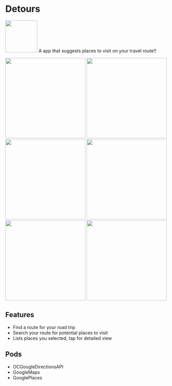 # Detours

<img src="https://cloud.githubusercontent.com/assets/20708577/20874498/6028fcac-ba67-11e6-8e62-c7bd9334aa74.png" width="100" height="100"></img> A app that suggests places to visit on your travel route!! 

<img src="https://cloud.githubusercontent.com/assets/20708577/21070420/79fe5b2e-be39-11e6-8ed2-031a9aa98ed2.png" width="250"></img>
<img src="https://cloud.githubusercontent.com/assets/20708577/21070433/a50b3c2e-be39-11e6-8c52-6036a259b02b.png" width="250"></img>
<img src="https://cloud.githubusercontent.com/assets/20708577/21070436/ac0d1876-be39-11e6-87ab-53e30549c727.png" width="250"></img>
<img src="https://cloud.githubusercontent.com/assets/20708577/21070439/b1555b0e-be39-11e6-9ac4-8b7254e686ff.png" width="250"></img>
<img src="https://cloud.githubusercontent.com/assets/20708577/21070441/b46c5f40-be39-11e6-84fb-0efc7ac3b11c.png" width="250"></img>
<img src="https://cloud.githubusercontent.com/assets/20708577/21070442/b6e37e70-be39-11e6-837e-55fed2424dee.png" width="250"></img>


## Features
- Find a route for your road trip
- Search your route for potential places to visit
- Lists places you selected, tap for detailed view

## Pods
- OCGoogleDirectionsAPI
- GoogleMaps
- GooglePlaces
